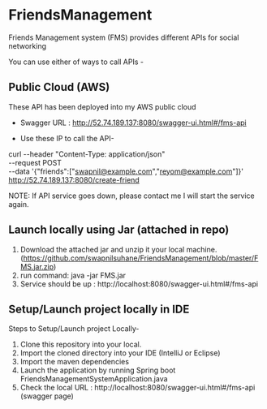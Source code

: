 # FriendsManagement
Friends Management system (FMS) provides different APIs for social networking 

You can use either of ways to call APIs -

Public Cloud (AWS)
------------------
These API has been deployed into my AWS public cloud 
- Swagger URL : http://52.74.189.137:8080/swagger-ui.html#/fms-api

- Use these IP to call the API-

curl --header "Content-Type: application/json" \
  --request POST \
  --data '{"friends":["swapnil@example.com","reyom@example.com"]}' \
  http://52.74.189.137:8080/create-friend 
  
NOTE: If API service goes down, please contact me I will start the service again.

Launch locally using Jar (attached in repo)
-------------------------------------------
1. Download the attached jar and unzip it your local machine. (https://github.com/swapnilsuhane/FriendsManagement/blob/master/FMS.jar.zip)
2. run command: java -jar FMS.jar 
3. Service should be up : http://localhost:8080/swagger-ui.html#/fms-api


Setup/Launch project locally in IDE
------------------------------------

Steps to Setup/Launch project Locally-
1. Clone this repository into your local.
2. Import the cloned directory into your IDE (IntelliJ or Eclipse)
3. Import the maven dependencies
4. Launch the application by running Spring boot FriendsManagementSystemApplication.java
5. Check the local URL : http://localhost:8080/swagger-ui.html#/fms-api (swagger page)


